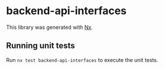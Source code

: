 # backend-api-interfaces

This library was generated with [Nx](https://nx.dev).

## Running unit tests

Run `nx test backend-api-interfaces` to execute the unit tests.
